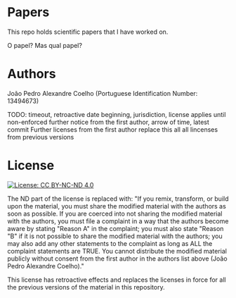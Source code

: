 # Papers
This repo holds scientific papers that I have worked on.

O papel? Mas qual papel?

# Authors
João Pedro Alexandre Coelho (Portuguese Identification  Number: 13494673)

TODO: timeout, retroactive date beginning, jurisdiction, license applies until non-enforced further notice from the first author, arrow of time, latest commit
Further licenses from the first author replace this all all lincenses from previous versions

# License

[![License: CC BY-NC-ND 4.0](https://img.shields.io/badge/License-CC%20BY--NC--ND%204.0-lightgrey.svg)](https://creativecommons.org/licenses/by-nc-nd/4.0/)

The ND part of the license is replaced with: "If you remix, transform, or build upon the material, you must share the modified material with the authors as soon as possible. If you are coerced into not sharing the modified material with the authors, you must file a complaint in a way that the authors become aware by stating "Reason A" in the complaint; you must also state "Reason "B" if it is not possible to share the modified material with the authors; you may also add any other statements to the complaint as long as ALL the complaint statements are TRUE.
You cannot distribute the modified material publicly without consent from the first author in the authors list above (João Pedro Alexandre Coelho)."

This license has retroactive effects and replaces the licenses in force for all the previous versions of the material in this repository. 
